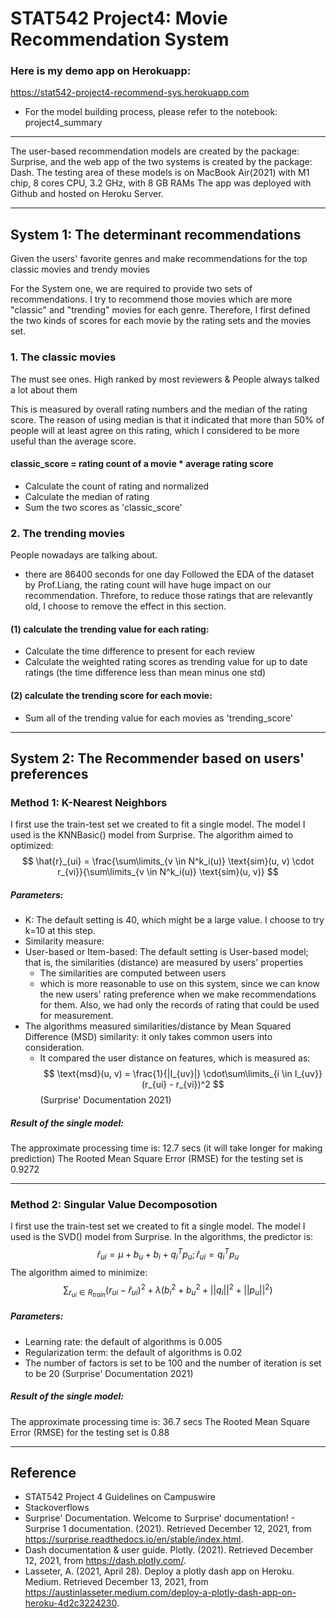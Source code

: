 # STAT542 Project4: Movie Recommendation System
### Here is my demo app on Herokuapp:
https://stat542-project4-recommend-sys.herokuapp.com

- For the model building process, please refer to the notebook: project4_summary
----
The user-based recommendation models are created by the package: Surprise, and the web app of the two systems is created by the package: Dash.
The testing area of these models is on MacBook Air(2021) with M1 chip, 8 cores CPU, 3.2 GHz, with 8 GB RAMs
The app was deployed with Github and hosted on Heroku Server.

----
## System 1: The determinant recommendations
Given the users' favorite genres and make recommendations for the top classic movies and trendy movies

For the System one, we are required to provide two sets of recommendations.
I try to recommend those movies which are more "classic" and "trending" movies for each genre.
Therefore, I first defined the two kinds of scores for each movie by the rating sets and the movies set.

### 1. The classic movies
The must see ones. High ranked by most reviewers & People always talked a lot about them

This is measured by overall rating numbers and the median of the rating score. The reason of using median is that it indicated that more than 50% of people will at least agree on this rating, which I considered to be more useful than the average score.

#### classic_score = rating count of a movie * average rating score
- Calculate the count of rating and normalized
- Calculate the median of rating
- Sum the two scores as 'classic_score'

### 2. The trending movies
People nowadays are talking about.
* there are 86400 seconds for one day
Followed the EDA of the dataset by Prof.Liang, the rating count will have huge impact on our recommendation. Threfore, to reduce those ratings that are relevantly old, I choose to remove the effect in this section.

#### (1) calculate the trending value for each rating:
- Calculate the time difference to present for each review
- Calculate the weighted rating scores as trending value for up to date ratings (the time difference less than mean minus one std)

#### (2) calculate the trending score for each movie:
- Sum all of the trending value for each movies as 'trending_score'


----
## System 2: The Recommender based on users' preferences
 
### Method 1: K-Nearest Neighbors
I first use the train-test set we created to fit a single model.
The model I used is the KNNBasic() model from Surprise. The algorithm aimed to optimized:
$$
\hat{r}_{ui} = \frac{\sum\limits_{v \in N^k_i(u)} \text{sim}(u, v) \cdot r_{vi}}{\sum\limits_{v \in N^k_i(u)} \text{sim}(u, v)}
$$

##### Parameters:
- K: The default setting is 40, which might be a large value. I choose to try k=10 at this step.
- Similarity measure:
 - User-based or Item-based: The default setting is User-based model; that is, the similarities (distance) are measured by users' properties
     * The similarities are computed between users
     * which is more reasonable to use on this system, since we can know the new users' rating preference when we make recommendations for them. Also, we had only the records of rating that could be used for measurement.
 - The algorithms measured similarities/distance by Mean Squared Difference (MSD) similarity: it only takes common users into consideration.
     * It compared the user distance on features, which is measured as:
 $$
 \text{msd}(u, v) = \frac{1}{|I_{uv}|} \cdot\sum\limits_{i \in I_{uv}} (r_{ui} - r_{vi})^2
 $$
(Surprise' Documentation 2021)

##### Result of the single model:
The approximate processing time is: 12.7 secs (it will take longer for making prediction)
The Rooted Mean Square Error (RMSE) for the testing set is 0.9272

-----
### Method 2: Singular Value Decomposotion
I first use the train-test set we created to fit a single model.
The model I used is the SVD() model from Surprise. In the algorithms, the predictor is:
$$
\hat{r}_{ui} = \mu + b_u + b_i + q_i^Tp_u; \hat{r}_{ui} = q_i^Tp_u
$$
The algorithm aimed to minimize:
$$
\sum_{r_{ui} \in R_{train}} \left(r_{ui} - \hat{r}_{ui} \right)^2 +\lambda\left(b_i^2 + b_u^2 + ||q_i||^2 + ||p_u||^2\right)
$$

##### Parameters:
- Learning rate: the default of algorithms is 0.005
- Regularization term: the default of algorithms is 0.02
- The number of factors is set to be 100 and the number of iteration is set to be 20
(Surprise' Documentation 2021)

##### Result of the single model:
The approximate processing time is: 36.7 secs
The Rooted Mean Square Error (RMSE) for the testing set is 0.88

----
## Reference
- STAT542 Project 4 Guidelines on Campuswire
- Stackoverflows
- Surprise' Documentation. Welcome to Surprise' documentation! - Surprise 1 documentation. (2021). Retrieved December 12, 2021, from https://surprise.readthedocs.io/en/stable/index.html.
- Dash documentation &amp; user guide. Plotly. (2021). Retrieved December 12, 2021, from https://dash.plotly.com/.
- Lasseter, A. (2021, April 28). Deploy a plotly dash app on Heroku. Medium. Retrieved December 13, 2021, from https://austinlasseter.medium.com/deploy-a-plotly-dash-app-on-heroku-4d2c3224230.
